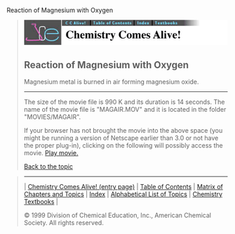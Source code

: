 





 Reaction of Magnesium with Oxygen
 



> ![Chemistry Comes Alive!](ccahead.gif)
> 
> 
> 
> 
> 
> 
> 
> 
> 
> ## Reaction of Magnesium with Oxygen
> 
> 
> 
> 
> 
> 
> 
> 
>   
> 
> 
> 
> 
> 
>  Magnesium metal is burned in air forming magnesium oxide.
>  
> 
> 
> 
> 
> 
> 
> 
> ---
> 
> 
>  The size of the movie file is 990 K and its duration is 14 seconds. 
The name of the movie file is "MAGAIR.MOV" 
and it is located in the folder "MOVIES/MAGAIR".
>  
> 
> 
> 
>  If your browser has not brought the movie into the above space
(you might be running a version of Netscape earlier than 3.0 or
not have the proper plug-in), clicking on the following will
possibly access the movie.
>  [Play movie.](../../MOVIES/MAGAIR/MAGAIR.MOV) 
> 
> 
> 
> 
> [Back to the topic](../../MAIN/MAGAIR/PAGE1.HTM)



> ---
> 
> 
>  |
>  [Chemistry Comes Alive! (entry page)](../../INDEX.HTM) 
>  |
>  [Table of Contents](../../CONTENTS.HTM) 
>  |
>  [Matrix of Chapters and Topics](../../MATRIX.HTM) 
>  |
>  [Index](../../WORDS.HTM) 
>  |
>  [Alphabetical List of Topics](../../ALPHATOP.HTM) 
>  |
>  [Chemistry Textbooks](../../BOOKS.HTM) 
>  |
>  
>  © 1999 Division of Chemical Education, Inc.,
American Chemical Society. All rights reserved.





